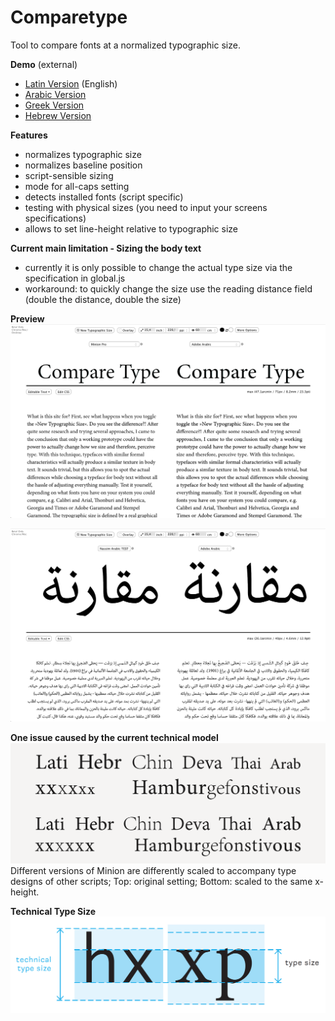 # Comparetype

Tool to compare fonts at a normalized typographic size.
  
  
**Demo** (external)
- [Latin Version](http://vongebhardi.de/comparetype/github/) (English)
- [Arabic Version](http://vongebhardi.de/comparetype/github/arabic.html)
- [Greek Version](http://vongebhardi.de/comparetype/github/greek.html)
- [Hebrew Version](http://vongebhardi.de/comparetype/github/hebrew.html)
  
  
**Features**
- normalizes typographic size
- normalizes baseline position
- script-sensible sizing
- mode for all-caps setting
- detects installed fonts (script specific)
- testing with physical sizes (you need to input your screens specifications)
- allows to set line-height relative to typographic size
  
  
**Current main limitation - Sizing the body text**
- currently it is only possible to change the actual type size via the specification in global.js
- workaround: to quickly change the size use the reading distance field (double the distance, double the size)
  
  
**Preview**
![CompareType_Latin](README_media/CompareType_Latin.gif)
  
![CompareType_Arabic](README_media/CompareType_Arabic.gif)
  
  
**One issue caused by the current technical model**
![Minion_scaled-Latin-to-match-other-scripts-typeface-metrics](README_media/Minion_scaled-Latin-to-match-other-scripts-typeface-metrics.png)
Different versions of Minion are differently scaled to accompany
type designs of other scripts; Top: original
setting; Bottom: scaled to the same x-height.
  
  
**Technical Type Size**
![Technical-Typesize](README_media/Technical-Typesize.png)
